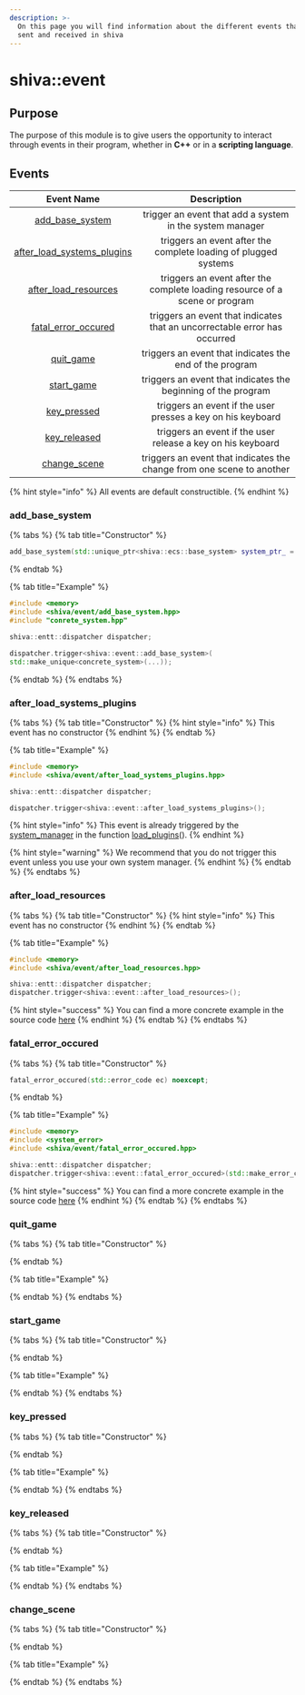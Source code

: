 ```yaml
---
description: >-
  On this page you will find information about the different events that can be
  sent and received in shiva
---
```


# shiva::event

## Purpose

The purpose of this module is to give users the opportunity to interact through events in their program, whether in **C++** or in a **scripting language**.

## Events

| Event Name | Description |
| :---: | :---: |
| [add\_base\_system](shiva-event.md#add_base_system) | trigger an event that add a system in the system manager |
| [after\_load\_systems\_plugins](shiva-event.md#after_load_systems_plugins) | triggers an event after the complete loading of plugged systems |
| [after\_load\_resources](shiva-event.md#after_load_resources) | triggers an event after the complete loading resource of a scene or program |
| [fatal\_error\_occured](shiva-event.md#fatal_error_occured) | triggers an event that indicates that an uncorrectable error has occurred |
| [quit\_game](shiva-event.md#quit_game) | triggers an event that indicates the end of the program |
| [start\_game](shiva-event.md#start_game) | triggers an event that indicates the beginning of the program |
| [key\_pressed](shiva-event.md#key_pressed) | triggers an event if the user presses a key on his keyboard |
| [key\_released](shiva-event.md#key_released) | triggers an event if the user release a key on his keyboard |
| [change\_scene](shiva-event.md#change_scene) | triggers an event that indicates the change from one scene to another |

{% hint style="info" %}
All events are default constructible.
{% endhint %}

### add\_base\_system

{% tabs %}
{% tab title="Constructor" %}
```cpp
add_base_system(std::unique_ptr<shiva::ecs::base_system> system_ptr_ = nullptr) noexcept
```
{% endtab %}

{% tab title="Example" %}
```cpp
#include <memory>
#include <shiva/event/add_base_system.hpp>
#include "conrete_system.hpp"

shiva::entt::dispatcher dispatcher;

dispatcher.trigger<shiva::event::add_base_system>(
std::make_unique<concrete_system>(...));
```
{% endtab %}
{% endtabs %}

### after\_load\_systems\_plugins

{% tabs %}
{% tab title="Constructor" %}
{% hint style="info" %}
This event has no constructor
{% endhint %}
{% endtab %}

{% tab title="Example" %}
```cpp
#include <memory>
#include <shiva/event/after_load_systems_plugins.hpp>

shiva::entt::dispatcher dispatcher;

dispatcher.trigger<shiva::event::after_load_systems_plugins>();
```

{% hint style="info" %}
This event is already triggered by the [system\_manager](shiva-ecs.md#system_manager) in the function [load\_plugins](shiva-ecs.md#load_plugins)\(\).
{% endhint %}

{% hint style="warning" %}
We recommend that you do not trigger this event unless you use your own system manager.
{% endhint %}
{% endtab %}
{% endtabs %}

### after\_load\_resources

{% tabs %}
{% tab title="Constructor" %}
{% hint style="info" %}
This event has no constructor
{% endhint %}
{% endtab %}

{% tab title="Example" %}
```cpp
#include <memory>
#include <shiva/event/after_load_resources.hpp>

shiva::entt::dispatcher dispatcher;
dispatcher.trigger<shiva::event::after_load_resources>();
```

{% hint style="success" %}
You can find a more concrete example in the source code [here](https://github.com/Milerius/shiva/blob/master/modules/sfml/shiva/sfml/resources/sfml-resources-registry.hpp#L333)
{% endhint %}
{% endtab %}
{% endtabs %}

### fatal\_error\_occured

{% tabs %}
{% tab title="Constructor" %}
```cpp
fatal_error_occured(std::error_code ec) noexcept;
```
{% endtab %}

{% tab title="Example" %}
```cpp
#include <memory>
#include <system_error>
#include <shiva/event/fatal_error_occured.hpp>

shiva::entt::dispatcher dispatcher;
dispatcher.trigger<shiva::event::fatal_error_occured>(std::make_error_code(std::errc::result_out_of_range));
```

{% hint style="success" %}
You can find a more concrete example in the source code [here](https://github.com/Milerius/shiva/blob/master/modules/ecs/shiva/ecs/system_manager.hpp#L358)
{% endhint %}
{% endtab %}
{% endtabs %}

### quit\_game

{% tabs %}
{% tab title="Constructor" %}

{% endtab %}

{% tab title="Example" %}

{% endtab %}
{% endtabs %}

### start\_game

{% tabs %}
{% tab title="Constructor" %}

{% endtab %}

{% tab title="Example" %}

{% endtab %}
{% endtabs %}

### key\_pressed

{% tabs %}
{% tab title="Constructor" %}

{% endtab %}

{% tab title="Example" %}

{% endtab %}
{% endtabs %}

### key\_released

{% tabs %}
{% tab title="Constructor" %}

{% endtab %}

{% tab title="Example" %}

{% endtab %}
{% endtabs %}

### change\_scene

{% tabs %}
{% tab title="Constructor" %}

{% endtab %}

{% tab title="Example" %}

{% endtab %}
{% endtabs %}

